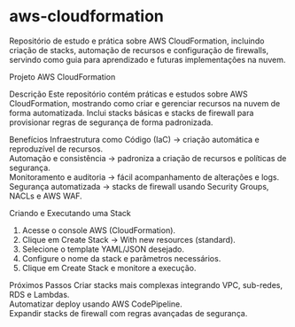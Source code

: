 # aws-cloudformation
Repositório de estudo e prática sobre AWS CloudFormation, incluindo criação de stacks, automação de recursos e configuração de firewalls, servindo como guia para aprendizado e futuras implementações na nuvem.

 Projeto AWS CloudFormation

 Descrição
Este repositório contém práticas e estudos sobre AWS CloudFormation, mostrando como criar e gerenciar recursos na nuvem de forma automatizada. Inclui stacks básicas e stacks de firewall para provisionar regras de segurança de forma padronizada.

Benefícios
Infraestrutura como Código (IaC) → criação automática e reproduzível de recursos.  
Automação e consistência → padroniza a criação de recursos e políticas de segurança.  
Monitoramento e auditoria → fácil acompanhamento de alterações e logs.  
Segurança automatizada → stacks de firewall usando Security Groups, NACLs e AWS WAF.


 Criando e Executando uma Stack
1. Acesse o console AWS  (CloudFormation).
2. Clique em Create Stack → With new resources (standard).  
3. Selecione o template YAML/JSON desejado.  
4. Configure o nome da stack e parâmetros necessários.  
5. Clique em Create Stack e monitore a execução.  

 Próximos Passos
Criar stacks mais complexas integrando VPC, sub-redes, RDS e Lambdas.  
Automatizar deploy usando AWS CodePipeline.  
Expandir stacks de firewall com regras avançadas de segurança.  


 

